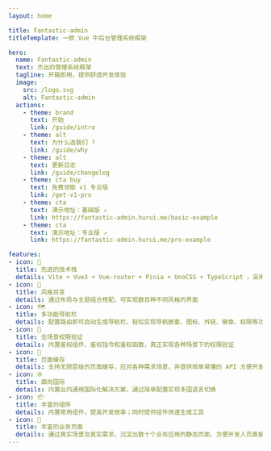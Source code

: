 ```yaml
---
layout: home

title: Fantastic-admin
titleTemplate: 一款 Vue 中后台管理系统框架

hero:
  name: Fantastic-admin
  text: 杰出的管理系统框架
  tagline: 开箱即用，提供舒适开发体验
  image:
    src: /logo.svg
    alt: Fantastic-admin
  actions:
    - theme: brand
      text: 开始
      link: /guide/intro
    - theme: alt
      text: 为什么选我们 ?
      link: /guide/why
    - theme: alt
      text: 更新日志
      link: /guide/changelog
    - theme: cta buy
      text: 免费领取 v1 专业版
      link: /get-v1-pro
    - theme: cta
      text: 演示地址：基础版 ↗
      link: https://fantastic-admin.hurui.me/basic-example
    - theme: cta
      text: 演示地址：专业版 ↗
      link: https://fantastic-admin.hurui.me/pro-example

features:
- icon: 💪
  title: 先进的技术栈
  details: Vite + Vue3 + Vue-router + Pinia + UnoCSS + TypeScript ，采用业内先进的技术栈，使框架始终保持新鲜
- icon: 🎨
  title: 风格百变
  details: 通过布局与主题组合搭配，可实现数百种不同风格的界面
- icon: 🗺️
  title: 多功能导航栏
  details: 配置路由即可自动生成导航栏，轻松实现导航嵌套、图标、外链、徽章、权限等功能
- icon: 🔑
  title: 全场景权限验证
  details: 内置鉴权组件、鉴权指令和鉴权函数，真正实现各种场景下的权限验证
- icon: 🧊
  title: 页面缓存
  details: 支持无限层级的页面缓存，应对各种需求场景，并提供简单易懂的 API 方便开发者快速集成
- icon: 🌐
  title: 面向国际
  details: 内置业内通用国际化解决方案，通过简单配置实现多国语言切换
- icon: 📦
  title: 丰富的组件
  details: 内置常用组件，提高开发效率；同时提供组件快速生成工具
- icon: 📃
  title: 丰富的业务页面
  details: 通过真实场景及真实需求，沉淀出数十个业务应用的静态页面，方便开发人员直接使用
---
```


<script setup>
import { onMounted } from 'vue'
import { pureFrontendTag } from './.vitepress/utils/pureFrontendTag'
import { fetchReleaseTag } from './.vitepress/utils/fetchReleaseTag'

onMounted(() => {
  pureFrontendTag()
  fetchReleaseTag()
})
</script>
